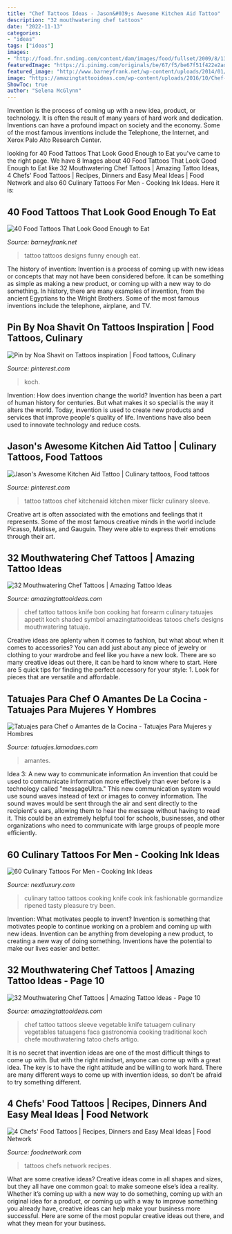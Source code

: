 ```yaml
---
title: "Chef Tattoos Ideas - Jason&#039;s Awesome Kitchen Aid Tattoo"
description: "32 mouthwatering chef tattoos"
date: "2022-11-13"
categories:
- "ideas"
tags: ["ideas"]
images:
- "http://food.fnr.sndimg.com/content/dam/images/food/fullset/2009/8/13/4/FNM100109FoodNews059_s4x3.jpg.rend.hgtvcom.966.725.suffix/1371590990755.jpeg"
featuredImage: "https://i.pinimg.com/originals/be/67/f5/be67f51f422e2ad11718725daea0946a.jpg"
featured_image: "http://www.barneyfrank.net/wp-content/uploads/2014/01/funny-food-tattoo.jpg"
image: "https://amazingtattooideas.com/wp-content/uploads/2016/10/Chef-Knife-with-Vegetables-Sleeve-Tattoo.jpg"
ShowToc: true
author: "Selena McGlynn"
---
```



Invention is the process of coming up with a new idea, product, or technology. It is often the result of many years of hard work and dedication. Inventions can have a profound impact on society and the economy. Some of the most famous inventions include the Telephone, the Internet, and Xerox Palo Alto Research Center.

	

		
looking for 40 Food Tattoos That Look Good Enough to Eat you've came to the right page. We have 8 Images about 40 Food Tattoos That Look Good Enough to Eat like 32 Mouthwatering Chef Tattoos | Amazing Tattoo Ideas, 4 Chefs&#039; Food Tattoos | Recipes, Dinners and Easy Meal Ideas | Food Network and also 60 Culinary Tattoos For Men - Cooking Ink Ideas. Here it is:
		
    
## 40 Food Tattoos That Look Good Enough To Eat

<img loading=lazy src="http://www.barneyfrank.net/wp-content/uploads/2014/01/funny-food-tattoo.jpg" onerror="this.onerror=null;this.src='https://tse3.mm.bing.net/th?id=OIP.Hv-W-AZH9fRbw0mKhifaQwHaJz&amp;pid=15.1';" alt="40 Food Tattoos That Look Good Enough to Eat">

_Source: barneyfrank.net_

>tattoo tattoos designs funny enough eat. 

	

The history of invention:
Invention is a process of coming up with new ideas or concepts that may not have been considered before. It can be something as simple as making a new product, or coming up with a new way to do something. In history, there are many examples of invention, from the ancient Egyptians to the Wright Brothers. Some of the most famous inventions include the telephone, airplane, and TV.

    
## Pin By Noa Shavit On Tattoos Inspiration | Food Tattoos, Culinary

<img loading=lazy src="https://i.pinimg.com/originals/25/cf/d7/25cfd7efd10549cc68faf6655378cc5f.jpg" onerror="this.onerror=null;this.src='https://tse3.mm.bing.net/th?id=OIP.-WG8TroTQEkHah4eN_MpjwHaHa&amp;pid=15.1';" alt="Pin by Noa Shavit on Tattoos inspiration | Food tattoos, Culinary">

_Source: pinterest.com_

>koch. 

	

Invention: How does invention change the world?
Invention has been a part of human history for centuries. But what makes it so special is the way it alters the world. Today, invention is used to create new products and services that improve people's quality of life. Inventions have also been used to innovate technology and reduce costs.

    
## Jason&#039;s Awesome Kitchen Aid Tattoo | Culinary Tattoos, Food Tattoos

<img loading=lazy src="https://i.pinimg.com/originals/be/67/f5/be67f51f422e2ad11718725daea0946a.jpg" onerror="this.onerror=null;this.src='https://tse4.mm.bing.net/th?id=OIP.etri5jzDyH6EaZKWQVknJAAAAA&amp;pid=15.1';" alt="Jason&#039;s Awesome Kitchen Aid Tattoo | Culinary tattoos, Food tattoos">

_Source: pinterest.com_

>tattoo tattoos chef kitchenaid kitchen mixer flickr culinary sleeve. 

	

Creative art is often associated with the emotions and feelings that it represents. Some of the most famous creative minds in the world include Picasso, Matisse, and Gauguin. They were able to express their emotions through their art.

    
## 32 Mouthwatering Chef Tattoos | Amazing Tattoo Ideas

<img loading=lazy src="https://amazingtattooideas.com/wp-content/uploads/2016/10/Shaded-Bon-Apetit-Forearm-Tattoo.jpg" onerror="this.onerror=null;this.src='https://tse4.mm.bing.net/th?id=OIP.9gH1gPBv80jIYJZPdWWMNwHaKK&amp;pid=15.1';" alt="32 Mouthwatering Chef Tattoos | Amazing Tattoo Ideas">

_Source: amazingtattooideas.com_

>chef tattoo tattoos knife bon cooking hat forearm culinary tatuajes appetit koch shaded symbol amazingtattooideas tatoos chefs designs mouthwatering tatuaje. 

	

Creative ideas are aplenty when it comes to fashion, but what about when it comes to accessories? You can add just about any piece of jewelry or clothing to your wardrobe and feel like you have a new look. There are so many creative ideas out there, it can be hard to know where to start. Here are 5 quick tips for finding the perfect accessory for your style: 1. Look for pieces that are versatile and affordable.

    
## Tatuajes Para Chef O Amantes De La Cocina - Tatuajes Para Mujeres Y Hombres

<img loading=lazy src="http://tatuajes.lamodaes.com/wp-content/uploads/2017/03/tatuajes-para-chef-o-amantes-de-la-cocina-16.jpg" onerror="this.onerror=null;this.src='https://tse4.mm.bing.net/th?id=OIP.VR4i4PQWZJXw6Vj8wFyxIwHaHa&amp;pid=15.1';" alt="Tatuajes para Chef o Amantes de la Cocina - Tatuajes Para Mujeres y Hombres">

_Source: tatuajes.lamodaes.com_

>amantes. 

	

Idea 3: A new way to communicate information
An invention that could be used to communicate information more effectively than ever before is a technology called "messageUltra." This new communication system would use sound waves instead of text or images to convey information. The sound waves would be sent through the air and sent directly to the recipient's ears, allowing them to hear the message without having to read it. This could be an extremely helpful tool for schools, businesses, and other organizations who need to communicate with large groups of people more efficiently.

    
## 60 Culinary Tattoos For Men - Cooking Ink Ideas

<img loading=lazy src="http://nextluxury.com/wp-content/uploads/guys-forearms-crossed-culinary-tool-tattoo.jpg" onerror="this.onerror=null;this.src='https://tse2.mm.bing.net/th?id=OIP.MwJWOL5VziD8-zctB6n-JgHaHa&amp;pid=15.1';" alt="60 Culinary Tattoos For Men - Cooking Ink Ideas">

_Source: nextluxury.com_

>culinary tattoo tattoos cooking knife cook ink fashionable gormandize ripened tasty pleasure try been. 

	

Invention: What motivates people to invent?
Invention is something that motivates people to continue working on a problem and coming up with new ideas. Invention can be anything from developing a new product, to creating a new way of doing something. Inventions have the potential to make our lives easier and better.

    
## 32 Mouthwatering Chef Tattoos | Amazing Tattoo Ideas - Page 10

<img loading=lazy src="https://amazingtattooideas.com/wp-content/uploads/2016/10/Chef-Knife-with-Vegetables-Sleeve-Tattoo.jpg" onerror="this.onerror=null;this.src='https://tse3.mm.bing.net/th?id=OIP.zpHgxzD1jZktHb6CrCgiJAHaHa&amp;pid=15.1';" alt="32 Mouthwatering Chef Tattoos | Amazing Tattoo Ideas - Page 10">

_Source: amazingtattooideas.com_

>chef tattoo tattoos sleeve vegetable knife tatuagem culinary vegetables tatuagens faca gastronomia cooking traditional koch chefe mouthwatering tatoo chefs artigo. 

	

It is no secret that invention ideas are one of the most difficult things to come up with. But with the right mindset, anyone can come up with a great idea. The key is to have the right attitude and be willing to work hard. There are many different ways to come up with invention ideas, so don't be afraid to try something different.

    
## 4 Chefs&#039; Food Tattoos | Recipes, Dinners And Easy Meal Ideas | Food Network

<img loading=lazy src="http://food.fnr.sndimg.com/content/dam/images/food/fullset/2009/8/13/4/FNM100109FoodNews059_s4x3.jpg.rend.hgtvcom.966.725.suffix/1371590990755.jpeg" onerror="this.onerror=null;this.src='https://tse2.mm.bing.net/th?id=OIP.YZDyrtOGpcHOipMn1oY1EAHaFj&amp;pid=15.1';" alt="4 Chefs&#039; Food Tattoos | Recipes, Dinners and Easy Meal Ideas | Food Network">

_Source: foodnetwork.com_

>tattoos chefs network recipes. 

	

What are some creative ideas?
Creative ideas come in all shapes and sizes, but they all have one common goal: to make someone else’s idea a reality. Whether it’s coming up with a new way to do something, coming up with an original idea for a product, or coming up with a way to improve something you already have, creative ideas can help make your business more successful. Here are some of the most popular creative ideas out there, and what they mean for your business.

